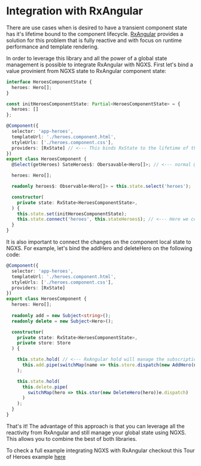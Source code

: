 # Integration with RxAngular
There are use cases when is desired to have a transient component state has it's lifetime bound to the component lifecycle.
[RxAngular](https://github.com/rx-angular/rx-angular) provides a solution for this problem that is fully reactive and with focus on runtime performance and template rendering.

In order to leverage this library and all the power of a global state management is possible to integrate RxAngular with NGXS.
First let's bind a value provinient from NGXS state to RxAngular component state: 

```ts
interface HeroesComponentState {
  heroes: Hero[];
}

const initHeroesComponentState: Partial<HeroesComponentState> = {
  heroes: []
};

@Component({
  selector: 'app-heroes',
  templateUrl: './heroes.component.html',
  styleUrls: ['./heroes.component.css'],
  providers: [RxState] // <--- This binds RxState to the lifetime of the component
})
export class HeroesComponent {
  @Select(getHeroes) SateHeroes$: Obersavable<Hero[]>; // <--- normal @Select use from NGXS

  heroes: Hero[];

  readonly heroes$: Observable<Hero[]> = this.state.select('heroes');

  constructor(
    private state: RxState<HeroesComponentState>,
  ) {
    this.state.set(initHeroesComponentState);
    this.state.connect('heroes', this.stateHeroes$); // <--- Here we connect NGXS with RxAngular
  }
}
```

It is also important to connect the changes on the component local state to NGXS.
For example, let's bind the addHero and deleteHero on the following code:

```ts
@Component({
  selector: 'app-heroes',
  templateUrl: './heroes.component.html',
  styleUrls: ['./heroes.component.css'],
  providers: [RxState]
})
export class HeroesComponent {
  heroes: Hero[];
  
  readonly add = new Subject<string>();
  readonly delete = new Subject<Hero>();

  constructor(
    private state: RxState<HeroesComponentState>,
    private store: Store
  ) {

    this.state.hold( // <--- RxAngular hold will manage the subscription for us
      this.add.pipe(switchMap(name => this.store.dispatch(new AddHero(name)))) <--- dispatch action to NGXS
    );

    this.state.hold(
      this.delete.pipe(
        switchMap(hero => this.stor(new DeleteHero(hero))e.dispatch)
      )
    );
  }
}
```

That's it! The advantage of this approach is that you can leverage all the reactivity from RxAngular and still manage your global state using NGXS.
This allows you to combine the best of both libraries.

To check a full example integrating NGXS with RxAngular checkout this Tour of Heroes example [here](https://github.com/rx-angular/rx-angular/tree/master/apps/tour-of-heroes-ngxs)
